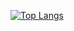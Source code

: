 
[![Top Langs](https://github-readme-stats.vercel.app/api/top-langs/?username=akshaan?hide=Assembly)](https://github.com/anuraghazra/github-readme-stats)
